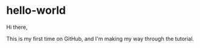 # hello-world

Hi there,

This is my first time on GitHub, and I'm making my way through the tutorial. 
